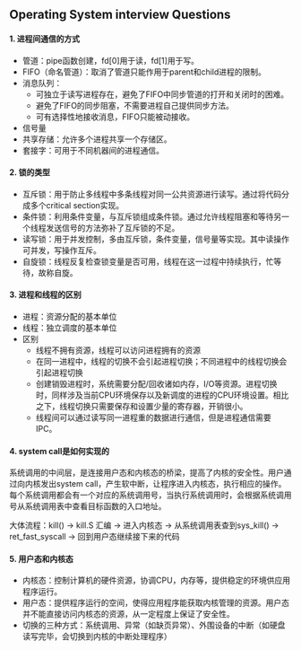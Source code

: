 ## Operating System interview Questions

#### 1. 进程间通信的方式
- 管道：pipe函数创建，fd[0]用于读，fd[1]用于写。
- FIFO（命名管道）：取消了管道只能作用于parent和child进程的限制。
- 消息队列：
    - 可独立于读写进程存在，避免了FIFO中同步管道的打开和关闭时的困难。
    - 避免了FIFO的同步阻塞，不需要进程自己提供同步方法。
    - 可有选择性地接收消息，FIFO只能被动接收。
- 信号量
- 共享存储：允许多个进程共享一个存储区。
- 套接字：可用于不同机器间的进程通信。

#### 2. 锁的类型
- 互斥锁：用于防止多线程中多条线程对同一公共资源进行读写。通过将代码分成多个critical section实现。
- 条件锁：利用条件变量，与互斥锁组成条件锁。通过允许线程阻塞和等待另一个线程发送信号的方法弥补了互斥锁的不足。
- 读写锁：用于并发控制，多由互斥锁，条件变量，信号量等实现。其中读操作可并发，写操作互斥。
- 自旋锁：线程反复检查锁变量是否可用，线程在这一过程中持续执行，忙等待，故称自旋。

#### 3. 进程和线程的区别
- 进程：资源分配的基本单位
- 线程：独立调度的基本单位
- 区别
    - 线程不拥有资源，线程可以访问进程拥有的资源
    - 在同一进程中，线程的切换不会引起进程切换；不同进程中的线程切换会引起进程切换
    - 创建销毁进程时，系统需要分配/回收诸如内存，I/O等资源。进程切换时，同样涉及当前CPU环境保存以及新调度的进程的CPU环境设置。相比之下，线程切换只需要保存和设置少量的寄存器，开销很小。
    - 线程间可以通过读写同一进程重的数据进行通信，但是进程通信需要IPC。

#### 4. system call是如何实现的
系统调用的中间层，是连接用户态和内核态的桥梁，提高了内核的安全性。用户通过向内核发出system call，产生软中断，让程序进入内核态，执行相应的操作。每个系统调用都会有一个对应的系统调用号，当执行系统调用时，会根据系统调用号从系统调用表中查看目标函数的入口地址。

大体流程：kill() -> kill.S 汇编 -> 进入内核态 -> 从系统调用表查到sys_kill() -> ret_fast_syscall -> 回到用户态继续接下来的代码

#### 5. 用户态和内核态
- 内核态：控制计算机的硬件资源，协调CPU，内存等，提供稳定的环境供应用程序运行。
- 用户态：提供程序运行的空间，使得应用程序能获取内核管理的资源。用户态并不能直接访问内核态的资源，从一定程度上保证了安全性。
- 切换的三种方式：系统调用、异常（如缺页异常）、外围设备的中断（如硬盘读写完毕，会切换到内核的中断处理程序）

<!-- #### 6.  -->